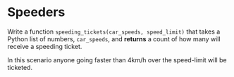 # Speeders

Write a function `speeding_tickets(car_speeds, speed_limit)` that takes a Python list of numbers, `car_speeds`, and **returns** a count of how many will receive a speeding ticket.

In this scenario anyone going faster than 4km/h over the speed-limit will be ticketed.

